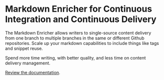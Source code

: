 # Markdown Enricher for Continuous Integration and Continuous Delivery

The Markdown Enricher allows writers to single-source content delivery from one branch to multiple branches in the same or different Github repositories. Scale up your markdown capabilities to include things like tags and snippet reuse.

Spend more time writing, with better quality, and less time on content delivery management. 

[Review the documentation](https://ibm.github.io/md-enricher-for-cicd).
